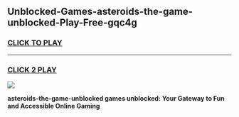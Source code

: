 
## Unblocked-Games-asteroids-the-game-unblocked-Play-Free-gqc4g
<h3>
<a href="https://premium76.site?title=asteroids-the-game-unblocked&ref=18A">CLICK TO PLAY</a></h3>
<hr>

<h3>
<a href="https://premium76.site?title=asteroids-the-game-unblocked&ref=18A">CLICK 2 PLAY</a>
  
</h3>

<a href="https://premium76.site?title=asteroids-the-game-unblocked&ref=18A"><img src="https://clearcache.store/games.png"></a>


**asteroids-the-game-unblocked games unblocked: Your Gateway to Fun and Accessible Online Gaming**
